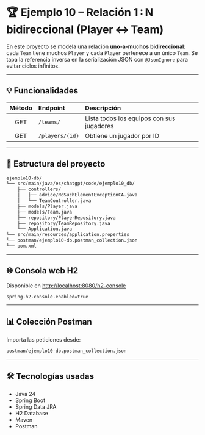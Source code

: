 # 🏆 Ejemplo 10 – Relación 1 : N bidireccional (Player ↔ Team)

En este proyecto se modela una relación **uno‑a‑muchos bidireccional**: cada `Team` tiene muchos `Player` y cada `Player` pertenece a un único `Team`.  Se tapa la referencia inversa en la serialización JSON con `@JsonIgnore` para evitar ciclos infinitos.

---

## 💡 Funcionalidades

| Método | Endpoint       | Descripción                              |
|:------:|:---------------|:-----------------------------------------|
| GET    | `/teams/`      | Lista todos los equipos con sus jugadores|
| GET    | `/players/{id}`| Obtiene un jugador por ID                |

---

## 📁 Estructura del proyecto

```bash
ejemplo10-db/
└── src/main/java/es/chatgpt/code/ejemplo10_db/
    ├── controllers/
    │   ├── advice/NoSuchElementExceptionCA.java
    │   └── TeamController.java
    ├── models/Player.java
    ├── models/Team.java
    ├── repository/PlayerRepository.java
    ├── repository/TeamRepository.java
    └── Application.java
└── src/main/resources/application.properties
└── postman/ejemplo10-db.postman_collection.json
└── pom.xml
```

---

## 🌐 Consola web H2

Disponible en [http://localhost:8080/h2-console](http://localhost:8080/h2-console)

```properties
spring.h2.console.enabled=true
```

---

## 📊 Colección Postman

Importa las peticiones desde:

```bash
postman/ejemplo10-db.postman_collection.json
```

---

## 🛠️ Tecnologías usadas

- Java 24
- Spring Boot
- Spring Data JPA
- H2 Database
- Maven
- Postman
